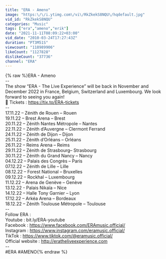```yaml
---
title: "ERA - Ameno"
image: "https:\/\/i.ytimg.com\/vi\/RkZkekS8NQU\/hqdefault.jpg"
vid_id: "RkZkekS8NQU"
categories: "Music"
tags: ["era","ameno","erik"]
date: "2021-11-11T08:09:22+03:00"
vid_date: "2010-03-24T17:27:43Z"
duration: "PT3M51S"
viewcount: "118989906"
likeCount: "1127828"
dislikeCount: "37736"
channel: "ERA"
---
```

{% raw %}ERA - Ameno<br />--<br />The show “ERA - The Live Experience” will be back in November and December 2022 in France, Belgium, Switzerland and Luxembourg. We look forward to seeing you again! <br />🎫  Tickets : <a rel="nofollow" target="blank" href="https://tix.to/ERA-tickets">https://tix.to/ERA-tickets</a><br />--<br />17.11.22 – Zénith de Rouen – Rouen<br />19.11.22 – Brest Arena – Brest <br />20.11.22 – Zénith Nantes Métropole – Nantes <br />22.11.22 – Zénith d’Auvergne – Clermont Ferrand <br />24.11.22  – Zénith de Dijon – Dijon <br />25.11.22 – Zénith d’Orléans – Orléans<br />26.11.22 – Reims Arena – Reims<br />29.11.22 – Zénith de Strasbourg– Strasbourg<br />30.11.22 – Zénith du Grand Nancy – Nancy <br />04.12.22 – Palais des Congrès – Paris <br />07.12.22 – Zénith de Lille – Lille <br />08.12.22 – Forest National – Bruxelles <br />09.12.22 – Rockhal – Luxembourg <br />11.12.22 – Arena de Genève – Genève <br />13.12.22 - Palais Nikaïa – Nice <br />14.12.22 – Halle Tony Garnier – Lyon <br />17.12.22 – Arkéa Arena – Bordeaux <br />18.12.22 – Zénith Toulouse Métropole – Toulouse <br />--<br />Follow ERA : <br />Youtube : bit.ly/ERA-youtube<br />Facebook : <a rel="nofollow" target="blank" href="https://www.facebook.com/ERAmusic.official/">https://www.facebook.com/ERAmusic.official/</a><br />Instagram : <a rel="nofollow" target="blank" href="https://www.instagram.com/eramusic.official/">https://www.instagram.com/eramusic.official/</a><br />TikTok : <a rel="nofollow" target="blank" href="https://www.tiktok.com/@eramusic.official/">https://www.tiktok.com/@eramusic.official/</a><br />Official website : <a rel="nofollow" target="blank" href="http://eratheliveexperience.com">http://eratheliveexperience.com</a> <br /> --<br />#ERA #AMENO{% endraw %}
